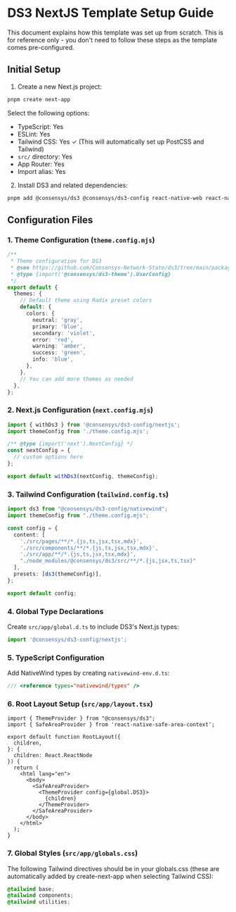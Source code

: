 # DS3 NextJS Template Setup Guide

This document explains how this template was set up from scratch. This is for reference only - you don't need to follow these steps as the template comes pre-configured.

## Initial Setup

1. Create a new Next.js project:
```bash
pnpm create next-app
```

Select the following options:
- TypeScript: Yes
- ESLint: Yes
- Tailwind CSS: Yes ✓ (This will automatically set up PostCSS and Tailwind)
- `src/` directory: Yes
- App Router: Yes
- Import alias: Yes

2. Install DS3 and related dependencies:
```bash
pnpm add @consensys/ds3 @consensys/ds3-config react-native-web react-native-safe-area-context
```

## Configuration Files

### 1. Theme Configuration (`theme.config.mjs`)

```typescript
/**
 * Theme configuration for DS3
 * @see https://github.com/Consensys-Network-State/ds3/tree/main/packages/theme
 * @type {import('@consensys/ds3-theme').UserConfig}
 */
export default {
  themes: {
    // Default theme using Radix preset colors
    default: {
      colors: {
        neutral: 'gray',
        primary: 'blue',
        secondary: 'violet',
        error: 'red',
        warning: 'amber',
        success: 'green',
        info: 'blue',
      },
    },
    // You can add more themes as needed
  },
};
```

### 2. Next.js Configuration (`next.config.mjs`)

```javascript
import { withDs3 } from '@consensys/ds3-config/nextjs';
import themeConfig from './theme.config.mjs';

/** @type {import('next').NextConfig} */
const nextConfig = {
  // custom options here
};

export default withDs3(nextConfig, themeConfig);
```

### 3. Tailwind Configuration (`tailwind.config.ts`)

```typescript
import ds3 from "@consensys/ds3-config/nativewind";
import themeConfig from "./theme.config.mjs";

const config = {
  content: [
    './src/pages/**/*.{js,ts,jsx,tsx,mdx}',
    './src/components/**/*.{js,ts,jsx,tsx,mdx}',
    './src/app/**/*.{js,ts,jsx,tsx,mdx}',
    "./node_modules/@consensys/ds3/src/**/*.{js,jsx,ts,tsx}"
  ],
  presets: [ds3(themeConfig)],
};

export default config;
```

### 4. Global Type Declarations

Create `src/app/global.d.ts` to include DS3's Next.js types:
```typescript
import '@consensys/ds3-config/nextjs';
```

### 5. TypeScript Configuration

Add NativeWind types by creating `nativewind-env.d.ts`:
```typescript
/// <reference types="nativewind/types" />
```

### 6. Root Layout Setup (`src/app/layout.tsx`)

```tsx
import { ThemeProvider } from "@consensys/ds3";
import { SafeAreaProvider } from 'react-native-safe-area-context';

export default function RootLayout({
  children,
}: {
  children: React.ReactNode
}) {
  return (
    <html lang="en">
      <body>
        <SafeAreaProvider>
          <ThemeProvider config={global.DS3}>
            {children}
          </ThemeProvider>
        </SafeAreaProvider>
      </body>
    </html>
  );
}
```

### 7. Global Styles (`src/app/globals.css`)

The following Tailwind directives should be in your globals.css (these are automatically added by create-next-app when selecting Tailwind CSS):
```css
@tailwind base;
@tailwind components;
@tailwind utilities;
```